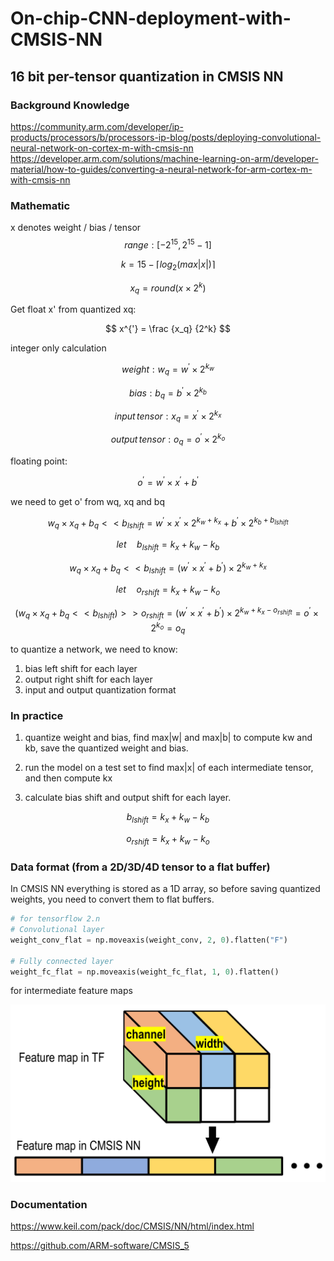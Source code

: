 # On-chip-CNN-deployment-with-CMSIS-NN

## 16 bit per-tensor quantization in CMSIS NN 

### Background Knowledge

https://community.arm.com/developer/ip-products/processors/b/processors-ip-blog/posts/deploying-convolutional-neural-network-on-cortex-m-with-cmsis-nn
https://developer.arm.com/solutions/machine-learning-on-arm/developer-material/how-to-guides/converting-a-neural-network-for-arm-cortex-m-with-cmsis-nn


### Mathematic
x  denotes weight / bias / tensor
$$
range: [-2^{15}, 2^{15} - 1]
$$

$$
k = 15 - \lceil{log_2(max|x|)}\rceil
$$

$$
x_q = round(x \times 2^{k})
$$

Get float x' from quantized xq:

$$
x^{'} = \frac {x_q} {2^k}
$$

integer only calculation

$$
weight: w_q = w^{'} \times 2^{k_w}
$$

$$
bias: b_q = b^{'} \times 2^{k_b}
$$

$$
input\, tensor: x_q = x^{'} \times 2^{k_x}
$$

$$
output\, tensor: o_q = o^{'} \times 2^{k_o}
$$

floating point:

$$
o^{'} = w^{'} \times x^{'} + b^{'}
$$

we need to get o' from wq, xq and bq

$$
w_q \times x_q + b_q << b_{lshift}= w^{'} \times x^{'} \times 2^{k_w + k_x} + b^{'} \times 2 ^{k_b + b_{lshift}}
$$

$$
let\quad b_{lshift} = k_x + k_w - k_b
$$

$$
w_q \times x_q + b_q << b_{lshift}= {(w^{'} \times x^{'} + b^{'})} \times 2^{k_w + k_x}
$$

$$
let\quad o_{rshift} = k_x + k_w - k_o
$$

$$
(w_q \times x_q + b_q << b_{lshift}) >> o_{rshift}= {(w^{'} \times x^{'} + b^{'})} \times 2^{k_w + k_x-o_{rshift}}=o^{'} \times 2^{k_o} = o_q
$$

to quantize a network, we need to know:

1. bias left shift for each layer
2. output right shift for each layer
3. input and output quantization format

### In practice
1. quantize weight and bias, find max|w| and max|b| to compute kw and kb, save the quantized weight and bias.

2. run the model on a test set to find max|x| of each intermediate tensor, and then compute kx

3. calculate bias shift and output shift for each layer.

$$
b_{lshift} = k_x + k_w - k_b
$$

$$
o_{rshift} = k_x + k_w - k_o
$$

### Data format (from a 2D/3D/4D tensor to a flat buffer)

In CMSIS NN everything is stored as a 1D array, so before saving quantized weights, you need to convert them to flat buffers.

```python
# for tensorflow 2.n
# Convolutional layer
weight_conv_flat = np.moveaxis(weight_conv, 2, 0).flatten("F")

# Fully connected layer
weight_fc_flat = np.moveaxis(weight_fc_flat, 1, 0).flatten()
```

for intermediate feature maps

![shape](./assets/shape.jpg)

### Documentation

https://www.keil.com/pack/doc/CMSIS/NN/html/index.html

https://github.com/ARM-software/CMSIS_5

